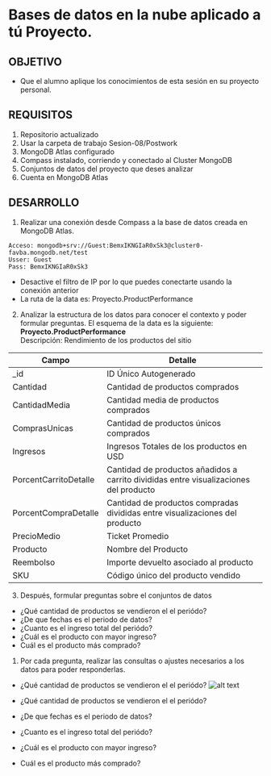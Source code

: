 # Bases de datos en la nube aplicado a tú Proyecto.
## OBJETIVO
- Que el alumno aplique los conocimientos de esta sesión en su proyecto personal.
## REQUISITOS
1. Repositorio actualizado
2. Usar la carpeta de trabajo Sesion-08/Postwork
3. MongoDB Atlas configurado
4. Compass instalado, corriendo y conectado al Cluster MongoDB
5. Conjuntos de datos del proyecto que deses analizar
6. Cuenta en MongoDB Atlas
## DESARROLLO
1. Realizar una conexión desde Compass a la base de datos creada en MongoDB Atlas.
```
Acceso: mongodb+srv://Guest:BemxIKNGIaR0xSk3@cluster0-favba.mongodb.net/test
Usser: Guest
Pass: BemxIKNGIaR0xSk3
```
- Desactive el filtro de IP por lo que puedes conectarte usando la conexión anterior
- La ruta de la data es: Proyecto.ProductPerformance

2. Analizar la estructura de los datos para conocer el contexto y poder formular preguntas.
El esquema de la data es la siguiente:
**Proyecto.ProductPerformance**  
Descripción: Rendimiento de los productos del sitio

| Campo | Detalle |
| ------------- | ------------- |
| _id  | ID Único Autogenerado |
| Cantidad  | Cantidad de productos comprados |
| CantidadMedia | Cantidad media de productos comprados |
| ComprasUnicas | Cantidad de productos únicos comprados |
| Ingresos | Ingresos Totales de los productos en USD |
| PorcentCarritoDetalle | Cantidad de productos añadidos a carrito divididas entre visualizaciones del producto |
| PorcentCompraDetalle | Cantidad de productos compradas divididas entre visualizaciones del producto |
| PrecioMedio | Ticket Promedio |
| Producto | Nombre del Producto |
| Reembolso | Importe devuelto asociado al producto |
| SKU | Código único del producto vendido |

3. Después, formular preguntas sobre el conjuntos de datos
- ¿Qué cantidad de productos se vendieron el el periódo?
- ¿De que fechas es el periodo de datos?
- ¿Cuanto es el ingreso total del periódo?
- ¿Cuál es el producto con mayor ingreso?
- Cuál es el producto más comprado?


1. Por cada pregunta, realizar las consultas o ajustes necesarios a los datos para poder responderlas.
- ¿Qué cantidad de productos se vendieron el el periódo?
![alt text](https://github.com/adam-p//Users/josecarloscorona/Documents/GitHub/CursoBD/Intrduccion-a-Bases-de-Datos/Sesion-08/Postwork "Logo Title Text 1")   

- ¿Qué cantidad de productos se vendieron el el periódo?
- ¿De que fechas es el periodo de datos?
- ¿Cuanto es el ingreso total del periódo?
- ¿Cuál es el producto con mayor ingreso?
- Cuál es el producto más comprado?
